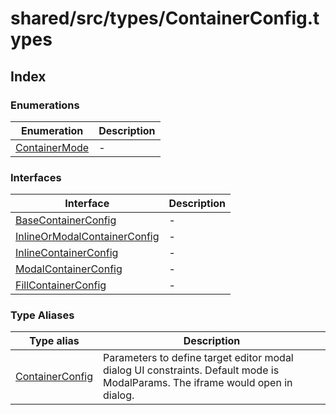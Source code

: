 # shared/src/types/ContainerConfig.types

## Index

### Enumerations

| Enumeration | Description |
| ------ | ------ |
| [ContainerMode](enumerations/container-mode/index.md) | - |

### Interfaces

| Interface | Description |
| ------ | ------ |
| [BaseContainerConfig](interfaces/base-container-config/index.md) | - |
| [InlineOrModalContainerConfig](interfaces/inline-or-modal-container-config/index.md) | - |
| [InlineContainerConfig](interfaces/Inline-container-config/index.md) | - |
| [ModalContainerConfig](interfaces/modal-container-config/index.md) | - |
| [FillContainerConfig](interfaces/fill-container-config/index.md) | - |

### Type Aliases

| Type alias | Description |
| ------ | ------ |
| [ContainerConfig](type-aliases/container-config/index.md) | Parameters to define target editor modal dialog UI constraints. Default mode is ModalParams. The iframe would open in dialog. |

